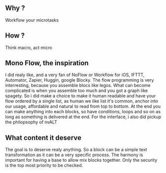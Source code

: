 ## Why ?

Workflow your microtasks

## How ?

Think macro, act micro

## Mono Flow, the inspiration

I did realy like, and a very fan of NoFlow or Workflow for iOS,
IFTTT, Automator, Zapier, Huggin, google Blocky. The flow
programming is very interresting, because you assemble blocs
like legos. What can become complicated is when you assemble too
much and you got a graph like spagety. So i did make a choice to
make it human readable and have your flow ordered by a single
list, as human we like list it's common, anchor into our usage,
affordable and natural to read from top to bottom. At the end
you can make anything into each blocks, so have conditions,
loops and so on as long as something is delivered at the end.
For the interface, i also did pickup the philopsophy of nvALT

## What content it deserve

The goal is to deserve realy anything. So a block can be a
simple text transformation as it can be a very specific process.
The harmony is important for having a base to allow mix blocks
together. Only the security is the top most priority to be
checked.
